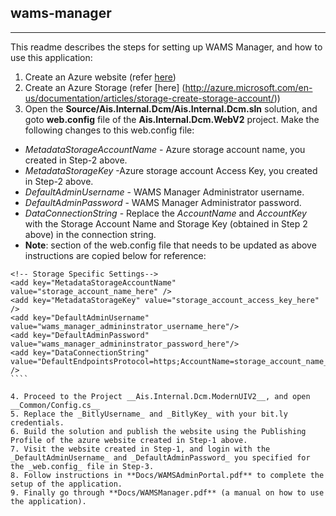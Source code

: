 wams-manager
------------
------------
This readme describes the steps for setting up WAMS Manager, and how to use this application:

1. Create an Azure website (refer [here](http://azure.microsoft.com/en-us/documentation/articles/web-sites-dotnet-get-started/))
2. Create an Azure Storage (refer [here] (http://azure.microsoft.com/en-us/documentation/articles/storage-create-storage-account/))
3. Open the __Source/Ais.Internal.Dcm/Ais.Internal.Dcm.sln__ solution, and goto __web.config__ file of the __Ais.Internal.Dcm.WebV2__ project. Make the following changes to this web.config file:

  * _MetadataStorageAccountName_  - Azure storage account name, you created in Step-2 above.
  * _MetadataStorageKey_          -Azure storage account Access Key, you created in Step-2 above.
  * _DefaultAdminUsername_        - WAMS Manager Administrator username.
  * _DefaultAdminPassword_        - WAMS Manager Administrator password.
  * _DataConnectionString_        - Replace the _AccountName_ and _AccountKey_ with the Storage Account Name and Storage Key (obtained in Step 2 above) in the connection string.
  * **Note**: section of the web.config file that needs to be updated as above instructions are copied below for reference:  
`````
<!-- Storage Specific Settings-->     
<add key="MetadataStorageAccountName" value="storage_account_name_here" />     
<add key="MetadataStorageKey" value="storage_account_access_key_here" />     
<add key="DefaultAdminUsername" value="wams_manager_admininstrator_username_here"/>     
<add key="DefaultAdminPassword" value="wams_manager_admininstrator_password_here"/>    
<add key="DataConnectionString" value="DefaultEndpointsProtocol=https;AccountName=storage_account_name_here;AccountKey=storage_account_access_key_here" /> 
````

4. Proceed to the Project __Ais.Internal.Dcm.ModernUIV2__, and open __Common/Config.cs__
5. Replace the _BitlyUsername_ and _BitlyKey_ with your bit.ly credentials.
6. Build the solution and publish the website using the Publishing Profile of the azure website created in Step-1 above.
7. Visit the website created in Step-1, and login with the _DefaultAdminUsername_ and _DefaultAdminPassword_ you specified for the _web.config_ file in Step-3.
8. Follow instructions in **Docs/WAMSAdminPortal.pdf** to complete the setup of the application.
9. Finally go through **Docs/WAMSManager.pdf** (a manual on how to use the application).

 
